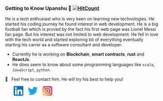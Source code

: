 ### Getting to Know Upanshu 👋  [![HitCount](http://hits.dwyl.com/upanshu21/upanshu21.svg)](http://hits.dwyl.com/upanshu21/upanshu21)

He is a tech enthusiast who is very keen on learning new technologies. He started his coding journey he found interest in web development. He is a big football fan which is proved by the fact his first web page was Lionel Messi fan page. But his interest was not limited to web development. He fell in love with the tech world and started exploring bit of everything eventually starting his carrer as a software consultant and developer. 


  - Currently he is working on **Blockchain**, **smart contracts**, **rust** and **ReactJs**.
  - He does seem to know about some programming languages like `scala`, `JavaScript`, `python`.
  
 
  📩 &nbsp; Feel free to contact him. He will try his best to help you!
  
  &nbsp; &nbsp; &nbsp; &nbsp;[![LinkedIn](https://raw.githubusercontent.com/upanshu21/upanshu21/master/linkedin-icon.png)](https://www.linkedin.com/in/upanshu21/) &nbsp;&nbsp; [![Twitter](https://raw.githubusercontent.com/upanshu21/upanshu21/master/twitter-icon.png)](https://twitter.com/sharingaaaann/) &nbsp;&nbsp; [![Instagram](https://raw.githubusercontent.com/upanshu21/upanshu21/master/instagram-icon.png)](https://www.instagram.com/upanshu21/) 
  
 

